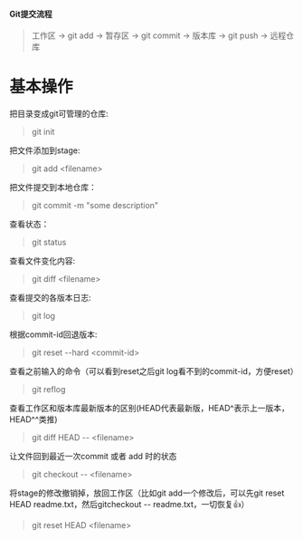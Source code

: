 #### Git提交流程
> 工作区 -> git add -> 暂存区 -> git commit -> 版本库 -> git push -> 远程仓库

# 基本操作
把目录变成git可管理的仓库:
> git init

把文件添加到stage:
> git add \<filename\>

把文件提交到本地仓库：
> git commit -m "some description"

查看状态：
> git status

查看文件变化内容:
> git diff \<filename\>

查看提交的各版本日志:
> git log

根据commit-id回退版本:
> git reset --hard \<commit-id\>

查看之前输入的命令（可以看到reset之后git log看不到的commit-id，方便reset）
> git reflog

查看工作区和版本库最新版本的区别(HEAD代表最新版，HEAD^表示上一版本，HEAD^^类推)
> git diff HEAD -- \<filename\>

让文件回到最近一次commit 或者 add 时的状态
> git checkout -- \<filename\>

将stage的修改撤销掉，放回工作区（比如git add一个修改后，可以先git reset HEAD readme.txt，然后gitcheckout -- readme.txt，一切恢复:+1:）
> git reset HEAD \<filename\>
